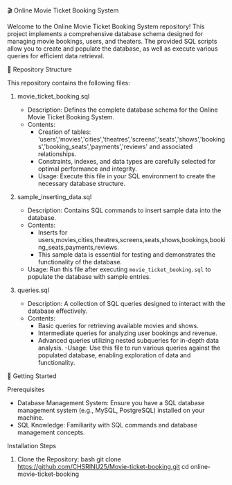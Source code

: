 🎬 Online Movie Ticket Booking System

Welcome to the Online Movie Ticket Booking System repository! This project implements a comprehensive database schema designed for managing movie bookings, users, and theaters. The provided SQL scripts allow you to create and populate the database, as well as execute various queries for efficient data retrieval.

📁 Repository Structure

This repository contains the following files:

1. movie_ticket_booking.sql
   - Description: Defines the complete database schema for the Online Movie Ticket Booking System.
   - Contents:
     - Creation of tables: 'users','movies','cities','theatres','screens','seats','shows','bookings','booking_seats','payments','reviews' and associated relationships.
     - Constraints, indexes, and data types are carefully selected for optimal performance and integrity.
     - Usage: Execute this file in your SQL environment to create the necessary database structure.

2. sample_inserting_data.sql
   - Description: Contains SQL commands to insert sample data into the database.
   - Contents:
     - Inserts for users,movies,cities,theatres,screens,seats,shows,bookings,booking_seats,payments,reviews.
     - This sample data is essential for testing and demonstrates the functionality of the database.
   - Usage: Run this file after executing `movie_ticket_booking.sql` to populate the database with sample entries.

3. queries.sql
   - Description: A collection of SQL queries designed to interact with the database effectively.
   - Contents:
     - Basic queries for retrieving available movies and shows.
     - Intermediate queries for analyzing user bookings and revenue.
     - Advanced queries utilizing nested subqueries for in-depth data analysis.
   -Usage: Use this file to run various queries against the populated database, enabling exploration of data and functionality.

 🚀 Getting Started

 Prerequisites

- Database Management System: Ensure you have a SQL database management system (e.g., MySQL, PostgreSQL) installed on your machine.
- SQL Knowledge: Familiarity with SQL commands and database management concepts.

Installation Steps

1. Clone the Repository:
   bash
   git clone https://github.com/CHSRINU25/Movie-ticket-booking.git
   cd online-movie-ticket-booking
